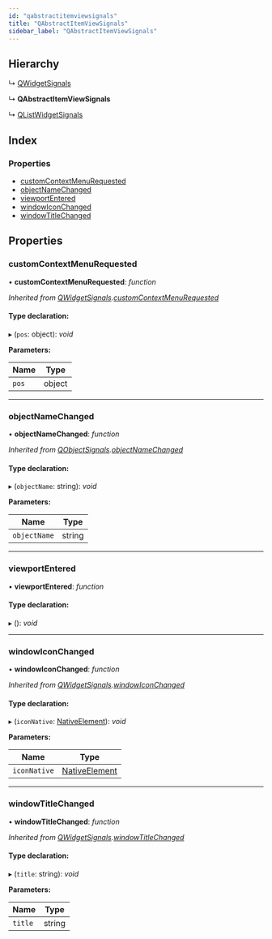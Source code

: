 ```yaml
---
id: "qabstractitemviewsignals"
title: "QAbstractItemViewSignals"
sidebar_label: "QAbstractItemViewSignals"
---
```


## Hierarchy

  ↳ [QWidgetSignals](qwidgetsignals.md)

  ↳ **QAbstractItemViewSignals**

  ↳ [QListWidgetSignals](qlistwidgetsignals.md)

## Index

### Properties

* [customContextMenuRequested](qabstractitemviewsignals.md#customcontextmenurequested)
* [objectNameChanged](qabstractitemviewsignals.md#objectnamechanged)
* [viewportEntered](qabstractitemviewsignals.md#viewportentered)
* [windowIconChanged](qabstractitemviewsignals.md#windowiconchanged)
* [windowTitleChanged](qabstractitemviewsignals.md#windowtitlechanged)

## Properties

###  customContextMenuRequested

• **customContextMenuRequested**: *function*

*Inherited from [QWidgetSignals](qwidgetsignals.md).[customContextMenuRequested](qwidgetsignals.md#customcontextmenurequested)*

#### Type declaration:

▸ (`pos`: object): *void*

**Parameters:**

Name | Type |
------ | ------ |
`pos` | object |

___

###  objectNameChanged

• **objectNameChanged**: *function*

*Inherited from [QObjectSignals](qobjectsignals.md).[objectNameChanged](qobjectsignals.md#objectnamechanged)*

#### Type declaration:

▸ (`objectName`: string): *void*

**Parameters:**

Name | Type |
------ | ------ |
`objectName` | string |

___

###  viewportEntered

• **viewportEntered**: *function*

#### Type declaration:

▸ (): *void*

___

###  windowIconChanged

• **windowIconChanged**: *function*

*Inherited from [QWidgetSignals](qwidgetsignals.md).[windowIconChanged](qwidgetsignals.md#windowiconchanged)*

#### Type declaration:

▸ (`iconNative`: [NativeElement](../globals.md#nativeelement)): *void*

**Parameters:**

Name | Type |
------ | ------ |
`iconNative` | [NativeElement](../globals.md#nativeelement) |

___

###  windowTitleChanged

• **windowTitleChanged**: *function*

*Inherited from [QWidgetSignals](qwidgetsignals.md).[windowTitleChanged](qwidgetsignals.md#windowtitlechanged)*

#### Type declaration:

▸ (`title`: string): *void*

**Parameters:**

Name | Type |
------ | ------ |
`title` | string |
